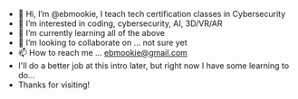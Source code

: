 - 👋 Hi, I’m @ebmookie, I teach tech certification classes in Cybersecurity
- 👀 I’m interested in coding, cybersecurity, AI, 3D/VR/AR
- 🌱 I’m currently learning all of the above
- 💞️ I’m looking to collaborate on ... not sure yet
- 📫 How to reach me ... ebmookie@gmail.com
- I'll do a better job at this intro later, but right now I have some learning to do...
- Thanks for visiting!

<!---
ebmookie/ebmookie is a ✨ special ✨ repository because its `README.md` (this file) appears on your GitHub profile.
You can click the Preview link to take a look at your changes.
--->
